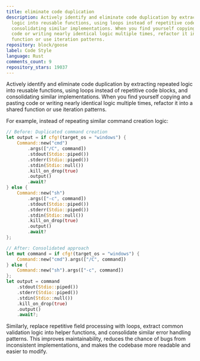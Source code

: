 ```yaml
---
title: eliminate code duplication
description: Actively identify and eliminate code duplication by extracting repeated
  logic into reusable functions, using loops instead of repetitive code blocks, and
  consolidating similar implementations. When you find yourself copying and pasting
  code or writing nearly identical logic multiple times, refactor it into a shared
  function or use iteration patterns.
repository: block/goose
label: Code Style
language: Rust
comments_count: 9
repository_stars: 19037
---
```


Actively identify and eliminate code duplication by extracting repeated logic into reusable functions, using loops instead of repetitive code blocks, and consolidating similar implementations. When you find yourself copying and pasting code or writing nearly identical logic multiple times, refactor it into a shared function or use iteration patterns.

For example, instead of repeating similar command creation logic:

```rust
// Before: Duplicated command creation
let output = if cfg!(target_os = "windows") {
    Command::new("cmd")
        .args(["/C", command])
        .stdout(Stdio::piped())
        .stderr(Stdio::piped())
        .stdin(Stdio::null())
        .kill_on_drop(true)
        .output()
        .await?
} else {
    Command::new("sh")
        .args(["-c", command])
        .stdout(Stdio::piped())
        .stderr(Stdio::piped())
        .stdin(Stdio::null())
        .kill_on_drop(true)
        .output()
        .await?
};

// After: Consolidated approach
let mut command = if cfg!(target_os = "windows") {
    Command::new("cmd").args(["/C", command])
} else {
    Command::new("sh").args(["-c", command])
};
let output = command
    .stdout(Stdio::piped())
    .stderr(Stdio::piped())
    .stdin(Stdio::null())
    .kill_on_drop(true)
    .output()
    .await?;
```

Similarly, replace repetitive field processing with loops, extract common validation logic into helper functions, and consolidate similar error handling patterns. This improves maintainability, reduces the chance of bugs from inconsistent implementations, and makes the codebase more readable and easier to modify.